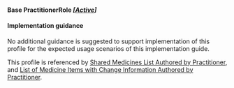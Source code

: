 #### Base PractitionerRole *[[Active](http://hl7.org/fhir/stu3/valueset-publication-status.html)]*

#### Implementation guidance

No additional guidance is suggested to support implementation of this profile for the expected usage scenarios of this implementation guide.

This profile is referenced by [Shared Medicines List Authored by Practitioner](StructureDefinition-composition-sml-prac-1.html),
and [List of Medicine Items with Change Information Authored by Practitioner](StructureDefinition-list-sml-pracchanges-1.html).